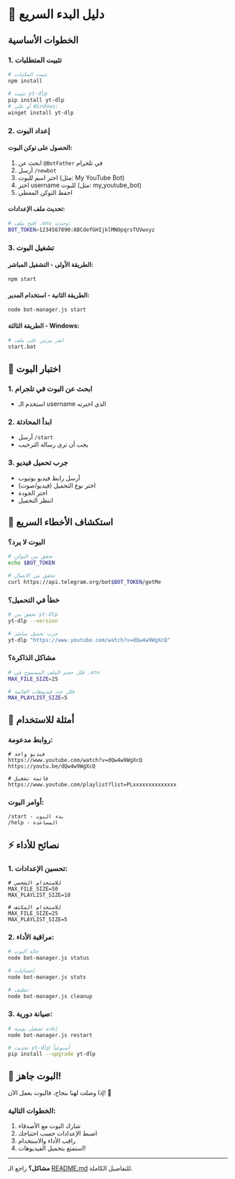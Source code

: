 # 🚀 دليل البدء السريع

## الخطوات الأساسية

### 1. تثبيت المتطلبات
```bash
# تثبيت المكتبات
npm install

# تثبيت yt-dlp
pip install yt-dlp
# أو على Windows:
winget install yt-dlp
```

### 2. إعداد البوت

#### الحصول على توكن البوت:
1. ابحث عن `@BotFather` في تلجرام
2. أرسل `/newbot`
3. اختر اسم للبوت (مثل: My YouTube Bot)
4. اختر username للبوت (مثل: my_youtube_bot)
5. احفظ التوكن المعطى

#### تحديث ملف الإعدادات:
```bash
# افتح ملف .env وحدث:
BOT_TOKEN=1234567890:ABCdefGHIjklMNOpqrsTUVwxyz
```

### 3. تشغيل البوت

#### الطريقة الأولى - التشغيل المباشر:
```bash
npm start
```

#### الطريقة الثانية - استخدام المدير:
```bash
node bot-manager.js start
```

#### الطريقة الثالثة - Windows:
```bash
# انقر مرتين على ملف
start.bat
```

## 🎯 اختبار البوت

### 1. ابحث عن البوت في تلجرام
- استخدم الـ username الذي اخترته

### 2. ابدأ المحادثة
- أرسل `/start`
- يجب أن ترى رسالة الترحيب

### 3. جرب تحميل فيديو
- أرسل رابط فيديو يوتيوب
- اختر نوع التحميل (فيديو/صوت)
- اختر الجودة
- انتظر التحميل

## 🔧 استكشاف الأخطاء السريع

### البوت لا يرد؟
```bash
# تحقق من التوكن
echo $BOT_TOKEN

# تحقق من الاتصال
curl https://api.telegram.org/bot$BOT_TOKEN/getMe
```

### خطأ في التحميل؟
```bash
# تحقق من yt-dlp
yt-dlp --version

# جرب تحميل مباشر
yt-dlp "https://www.youtube.com/watch?v=dQw4w9WgXcQ"
```

### مشاكل الذاكرة؟
```bash
# قلل حجم الملف المسموح في .env
MAX_FILE_SIZE=25

# قلل عدد فيديوهات القائمة
MAX_PLAYLIST_SIZE=5
```

## 📱 أمثلة للاستخدام

### روابط مدعومة:
```
# فيديو واحد
https://www.youtube.com/watch?v=dQw4w9WgXcQ
https://youtu.be/dQw4w9WgXcQ

# قائمة تشغيل
https://www.youtube.com/playlist?list=PLxxxxxxxxxxxxxx
```

### أوامر البوت:
```
/start - بدء البوت
/help - المساعدة
```

## ⚡ نصائح للأداء

### 1. تحسين الإعدادات:
```env
# للاستخدام الشخصي
MAX_FILE_SIZE=50
MAX_PLAYLIST_SIZE=10

# للاستخدام المكثف
MAX_FILE_SIZE=25
MAX_PLAYLIST_SIZE=5
```

### 2. مراقبة الأداء:
```bash
# حالة البوت
node bot-manager.js status

# إحصائيات
node bot-manager.js stats

# تنظيف
node bot-manager.js cleanup
```

### 3. صيانة دورية:
```bash
# إعادة تشغيل يومية
node bot-manager.js restart

# تحديث yt-dlp أسبوعياً
pip install --upgrade yt-dlp
```

## 🎉 البوت جاهز!

إذا وصلت لهنا بنجاح، فالبوت يعمل الآن! 🎊

### الخطوات التالية:
1. شارك البوت مع الأصدقاء
2. اضبط الإعدادات حسب احتياجك
3. راقب الأداء والاستخدام
4. استمتع بتحميل الفيديوهات!

---

**مشاكل؟** راجع الـ [README.md](README.md) للتفاصيل الكاملة.
